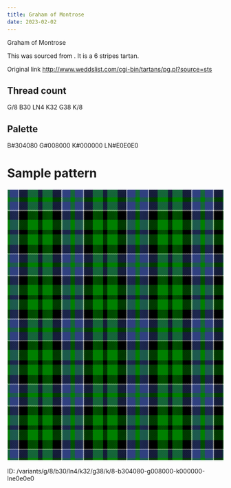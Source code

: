 ```yaml
---
title: Graham of Montrose
date: 2023-02-02
---
```

Graham of Montrose

This was sourced from <no value>.  It is a 6 stripes tartan.

Original link http://www.weddslist.com/cgi-bin/tartans/pg.pl?source=sts

## Thread count
G/8 B30 LN4 K32 G38 K/8

## Palette
B#304080 G#008000 K#000000 LN#E0E0E0

# Sample pattern

![Tartan detail](tartan.png "G/8 B30 LN4 K32 G38 K/8 tartan")

ID: /variants/g/8/b30/ln4/k32/g38/k/8-b304080-g008000-k000000-lne0e0e0